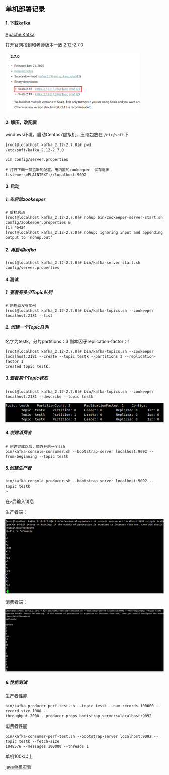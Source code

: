 ## 单机部署记录



#### 1.  下载kafka

[Apache Kafka](https://kafka.apache.org/downloads)

打开官网找到和老师版本一致  2.12-2.7.0

<img src="单机部署/image-20211219211309940.png" alt="image-20211219211309940" style="zoom:50%;" />

#### 2.  解压，改配置

windows环境，启动Centos7虚拟机，压缩包放在 `/etc/soft`下

```shell
[root@localhost kafka_2.12-2.7.0]# pwd
/etc/soft/kafka_2.12-2.7.0
```



```shell
vim config/server.properties

# 打开下面一项监听的配置，用内置的zookeeper  保存退出
listeners=PLAINTEXT://localhost:9092 
```

#### 3. 启动

##### 1.  先启动zookeeper

```shell
# 后挂启动
[root@localhost kafka_2.12-2.7.0]# nohup bin/zookeeper-server-start.sh config/zookeeper.properties &
[1] 46424
[root@localhost kafka_2.12-2.7.0]# nohup: ignoring input and appending output to ‘nohup.out’
```

##### 2.  再启动kafka

```shell
[root@localhost kafka_2.12-2.7.0]# bin/kafka-server-start.sh config/server.properties
```



#### 4.测试

##### 1.  查看有多少Topic队列

```shell
# 刚启动没有实例
[root@localhost kafka_2.12-2.7.0]# bin/kafka-topics.sh --zookeeper localhost:2181 --list
```

##### 2. 创建一个Topic队列   

名字为testk，分片partitions：3  副本因子replication-factor：1

```shell
[root@localhost kafka_2.12-2.7.0]# bin/kafka-topics.sh --zookeeper localhost:2181 --create --topic testk --partitions 3 --replication-factor 1
Created topic testk.
```

##### 3.查看某个Topic状态

```shell
[root@localhost kafka_2.12-2.7.0]# bin/kafka-topics.sh --zookeeper localhost:2181 --describe --topic testk
```

![image-20211219212820577](单机部署/image-20211219212820577.png)

##### 4.创建消费者

```shell
# 创建完成以后，额外开启一个ssh
bin/kafka-console-consumer.sh --bootstrap-server localhost:9092 --from-beginning --topic testk
```

##### 5.创建生产者

```shell
bin/kafka-console-producer.sh --bootstrap-server localhost:9092 --topic testk
>
```

在`>`后输入消息

生产者端：

<img src="单机部署/image-20211219213722842.png" alt="image-20211219213722842" style="zoom:50%;" />

消费者端：

<img src="单机部署/image-20211219213738508.png" alt="image-20211219213738508" style="zoom:50%;" />

##### 6.性能测试

生产者性能

```shell
bin/kafka-producer-perf-test.sh --topic testk --num-records 100000 --record-size 1000 --
throughput 2000 --producer-props bootstrap.servers=localhost:9092
```

消费者性能

```shell
bin/kafka-consumer-perf-test.sh --bootstrap-server localhost:9092 --topic testk --fetch-size 
1048576 --messages 100000 --threads 1
```

单机100k以上



[java单机实验](kafka-demo)